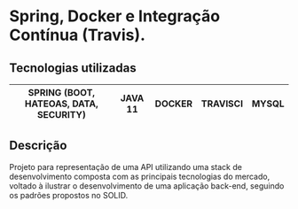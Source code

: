 # Spring, Docker e Integração Contínua (Travis).

## Tecnologias utilizadas

|**SPRING (BOOT, HATEOAS, DATA, SECURITY)** |**JAVA 11**  | **DOCKER** | **TRAVISCI** | **MYSQL** |
|--|--|--|--|--|


## Descrição 

Projeto para representação de uma API utilizando uma stack de desenvolvimento composta com as principais tecnologias do mercado,
voltado à ilustrar o desenvolvimento de uma aplicação back-end, seguindo os padrões propostos no SOLID.

